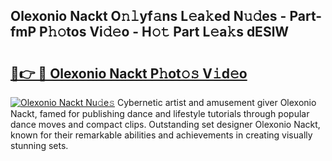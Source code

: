 ## Olexonio Nackt O𝚗𝚕yf𝚊ns L𝚎a𝚔ed N𝚞𝚍es - Part-fmP P𝚑𝚘tos Vi𝚍𝚎o - H𝚘𝚝 Part L𝚎a𝚔s dESlW

# <h2><a href="http://kff1bva.oniu.top/?m=Olexonio+Nackt">🔗👉 🔴 Olexonio Nackt P𝚑ot𝚘𝚜 V𝚒d𝚎o</a></h2>

[![Olexonio Nackt Nu𝚍e𝚜](https://i.imgur.com/0qMVB7G.gif)](http://kff1bva.oniu.top/?m=Olexonio+Nackt)
Cybernetic artist and amusement giver Olexonio Nackt, famed for publishing dance and lifestyle tutorials through popular dance moves and compact clips. Outstanding set designer Olexonio Nackt, known for their remarkable abilities and achievements in creating visually stunning sets.  
